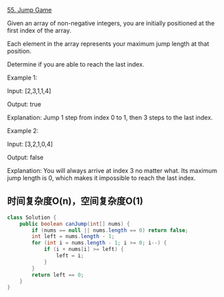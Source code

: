 [55. Jump Game](https://leetcode.com/problems/jump-game/)

Given an array of non-negative integers, you are initially positioned at the first index of the array.

Each element in the array represents your maximum jump length at that position.

Determine if you are able to reach the last index.

Example 1:

Input: [2,3,1,1,4]

Output: true

Explanation: Jump 1 step from index 0 to 1, then 3 steps to the last index.

Example 2:

Input: [3,2,1,0,4]

Output: false

Explanation: You will always arrive at index 3 no matter what. Its maximum
             jump length is 0, which makes it impossible to reach the last index.

## 时间复杂度O(n)，空间复杂度O(1)
```java
class Solution {
    public boolean canJump(int[] nums) {
        if (nums == null || nums.length == 0) return false;
        int left = nums.length - 1;
        for (int i = nums.length - 1; i >= 0; i--) {
            if (i + nums[i] >= left) {
                left = i;
            }
        }
        return left == 0;
    }
}
```
